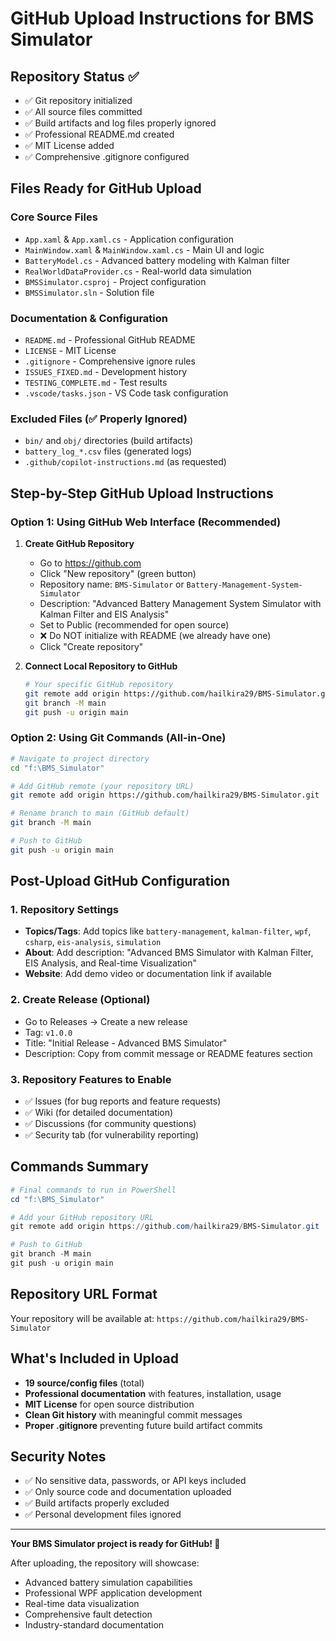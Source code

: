 # GitHub Upload Instructions for BMS Simulator

## Repository Status ✅
- ✅ Git repository initialized
- ✅ All source files committed
- ✅ Build artifacts and log files properly ignored
- ✅ Professional README.md created
- ✅ MIT License added
- ✅ Comprehensive .gitignore configured

## Files Ready for GitHub Upload

### Core Source Files
- `App.xaml` & `App.xaml.cs` - Application configuration
- `MainWindow.xaml` & `MainWindow.xaml.cs` - Main UI and logic
- `BatteryModel.cs` - Advanced battery modeling with Kalman filter
- `RealWorldDataProvider.cs` - Real-world data simulation
- `BMSSimulator.csproj` - Project configuration
- `BMSSimulator.sln` - Solution file

### Documentation & Configuration
- `README.md` - Professional GitHub README
- `LICENSE` - MIT License
- `.gitignore` - Comprehensive ignore rules
- `ISSUES_FIXED.md` - Development history
- `TESTING_COMPLETE.md` - Test results
- `.vscode/tasks.json` - VS Code task configuration

### Excluded Files (✅ Properly Ignored)
- `bin/` and `obj/` directories (build artifacts)
- `battery_log_*.csv` files (generated logs)
- `.github/copilot-instructions.md` (as requested)

## Step-by-Step GitHub Upload Instructions

### Option 1: Using GitHub Web Interface (Recommended)

1. **Create GitHub Repository**
   - Go to https://github.com
   - Click "New repository" (green button)
   - Repository name: `BMS-Simulator` or `Battery-Management-System-Simulator`
   - Description: "Advanced Battery Management System Simulator with Kalman Filter and EIS Analysis"
   - Set to Public (recommended for open source)
   - ❌ Do NOT initialize with README (we already have one)
   - Click "Create repository"

2. **Connect Local Repository to GitHub**
   ```bash
   # Your specific GitHub repository
   git remote add origin https://github.com/hailkira29/BMS-Simulator.git
   git branch -M main
   git push -u origin main
   ```

### Option 2: Using Git Commands (All-in-One)

```bash
# Navigate to project directory
cd "f:\BMS_Simulator"

# Add GitHub remote (your repository URL)
git remote add origin https://github.com/hailkira29/BMS-Simulator.git

# Rename branch to main (GitHub default)
git branch -M main

# Push to GitHub
git push -u origin main
```

## Post-Upload GitHub Configuration

### 1. Repository Settings
- **Topics/Tags**: Add topics like `battery-management`, `kalman-filter`, `wpf`, `csharp`, `eis-analysis`, `simulation`
- **About**: Add description: "Advanced BMS Simulator with Kalman Filter, EIS Analysis, and Real-time Visualization"
- **Website**: Add demo video or documentation link if available

### 2. Create Release (Optional)
- Go to Releases → Create a new release
- Tag: `v1.0.0`
- Title: "Initial Release - Advanced BMS Simulator"
- Description: Copy from commit message or README features section

### 3. Repository Features to Enable
- ✅ Issues (for bug reports and feature requests)
- ✅ Wiki (for detailed documentation)
- ✅ Discussions (for community questions)
- ✅ Security tab (for vulnerability reporting)

## Commands Summary

```powershell
# Final commands to run in PowerShell
cd "f:\BMS_Simulator"

# Add your GitHub repository URL
git remote add origin https://github.com/hailkira29/BMS-Simulator.git

# Push to GitHub
git branch -M main
git push -u origin main
```

## Repository URL Format
Your repository will be available at:
`https://github.com/hailkira29/BMS-Simulator`

## What's Included in Upload
- **19 source/config files** (total)
- **Professional documentation** with features, installation, usage
- **MIT License** for open source distribution
- **Clean Git history** with meaningful commit messages
- **Proper .gitignore** preventing future build artifact commits

## Security Notes
- ✅ No sensitive data, passwords, or API keys included
- ✅ Only source code and documentation uploaded
- ✅ Build artifacts properly excluded
- ✅ Personal development files ignored

---

**Your BMS Simulator project is ready for GitHub! 🚀**

After uploading, the repository will showcase:
- Advanced battery simulation capabilities
- Professional WPF application development
- Real-time data visualization
- Comprehensive fault detection
- Industry-standard documentation

